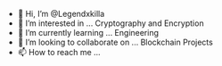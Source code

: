 - 👋 Hi, I’m @Legendxkilla
- 👀 I’m interested in ... Cryptography and Encryption 
- 🌱 I’m currently learning ... Engineering 
- 💞️ I’m looking to collaborate on ... Blockchain Projects 
- 📫 How to reach me ... 

<!---
Legendxkilla/Legendxkilla is a ✨ special ✨ repository because its `README.md` (this file) appears on your GitHub profile.
You can click the Preview link to take a look at your changes.
--->
